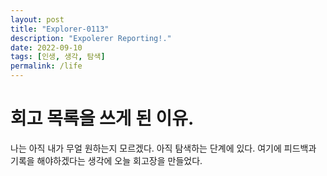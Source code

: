 ```yaml
---
layout: post
title: "Explorer-0113"
description: "Expolerer Reporting!."
date: 2022-09-10
tags: [인생, 생각, 탐색]
permalink: /life
---
```


# 회고 목록을 쓰게 된 이유.

나는 아직 내가 무얼 원하는지 모르겠다.
아직 탐색하는 단계에 있다. 여기에 피드백과 기록을 해야하겠다는 생각에 오늘 회고장을 만들었다.